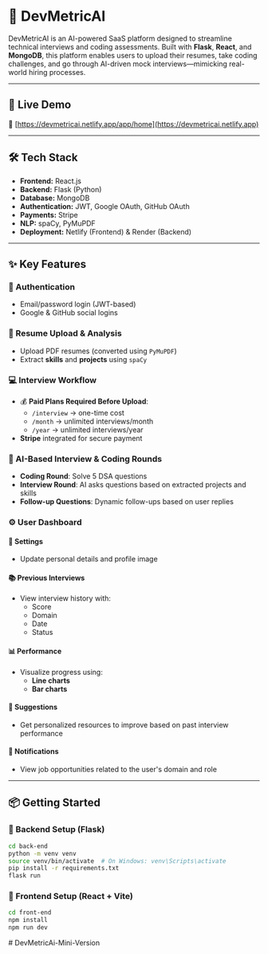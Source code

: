 # 💼 DevMetricAI

DevMetricAI is an AI-powered SaaS platform designed to streamline technical interviews and coding assessments. Built with **Flask**, **React**, and **MongoDB**, this platform enables users to upload their resumes, take coding challenges, and go through AI-driven mock interviews—mimicking real-world hiring processes.

---

## 🚀 Live Demo

🔗 [https://devmetricai.netlify.app/app/home](https://devmetricai.netlify.app)

---

## 🛠️ Tech Stack

- **Frontend:** React.js
- **Backend:** Flask (Python)
- **Database:** MongoDB
- **Authentication:** JWT, Google OAuth, GitHub OAuth
- **Payments:** Stripe
- **NLP:** spaCy, PyMuPDF
- **Deployment:** Netlify (Frontend) & Render (Backend)

---

## ✨ Key Features

### 🧾 Authentication
- Email/password login (JWT-based)
- Google & GitHub social logins

### 📄 Resume Upload & Analysis
- Upload PDF resumes (converted using `PyMuPDF`)
- Extract **skills** and **projects** using `spaCy`

### 💻 Interview Workflow
- 💰 **Paid Plans Required Before Upload**:
  - `/interview` → one-time cost
  - `/month` → unlimited interviews/month
  - `/year` → unlimited interviews/year  
- **Stripe** integrated for secure payment

### 🧠 AI-Based Interview & Coding Rounds
- **Coding Round**: Solve 5 DSA questions
- **Interview Round**: AI asks questions based on extracted projects and skills
- **Follow-up Questions**: Dynamic follow-ups based on user replies

### ⚙️ User Dashboard

#### 👤 Settings
- Update personal details and profile image

#### 📚 Previous Interviews
- View interview history with:
  - Score
  - Domain
  - Date
  - Status

#### 📊 Performance
- Visualize progress using:
  - **Line charts**
  - **Bar charts**

#### 📌 Suggestions
- Get personalized resources to improve based on past interview performance

#### 🔔 Notifications
- View job opportunities related to the user's domain and role

---

## 📦 Getting Started

### 🔧 Backend Setup (Flask)
```bash
cd back-end
python -m venv venv
source venv/bin/activate  # On Windows: venv\Scripts\activate
pip install -r requirements.txt
flask run
```

### 🔧 Frontend Setup (React + Vite)
```bash
cd front-end
npm install
npm run dev
```
#   D e v M e t r i c A i - M i n i - V e r s i o n 
 
 
